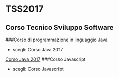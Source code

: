 # TSS2017
## Corso Tecnico Sviluppo Software

###Corso di programmazione in linguaggio Java
* scegli: Corso Java 2017

[Corso Java 2017](https://github.com/maboglia/TSS2017/tree/master/CorsoJava2017)
###Corso Javascript
* scegli: Corso Javascript



